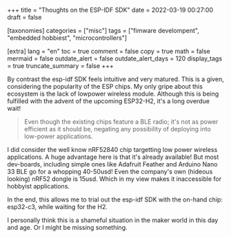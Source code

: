 +++
title = "Thoughts on the ESP-IDF SDK"
date = 2022-03-19 00:27:00
draft = false

[taxonomies]
categories = ["misc"]
tags = ["fimware develompent", "embedded hobbiest", "microcontrollers"]

[extra]
lang = "en"
toc = true
comment = false
copy = true
math = false
mermaid = false
outdate_alert = false
outdate_alert_days = 120
display_tags = true
truncate_summary = false
+++

By contrast the esp-idf SDK feels intuitive and very matured. This is a given, considering the popularity of the ESP chips. My only gripe about this ecosystem is the lack of lowpower wireless module. Although this is being fulfilled with the advent of the upcoming ESP32-H2, it's a long overdue wait!

> Even though the existing chips feature a BLE radio; it's not as power efficient as it should be, negating any possibility of deploying into low-power applications.


I did consider the well know nRF52840 chip targetting low power wireless applications. A huge advantage here is that it's already available! But most dev-boards, including simple ones like Adafruit Feather and Arduino Nano 33 BLE go for a whopping 40-50usd! Even the company's own (hideous looking) nRF52 dongle is 15usd. Which in my view makes it inaccessible for hobbyist applications.


In the end, this allows me to trial out the esp-idf SDK with the on-hand chip: esp32-c3, while waiting for the H2.

I personally think this is a shameful situation in the maker world in this day and age. Or I might be missing something.
